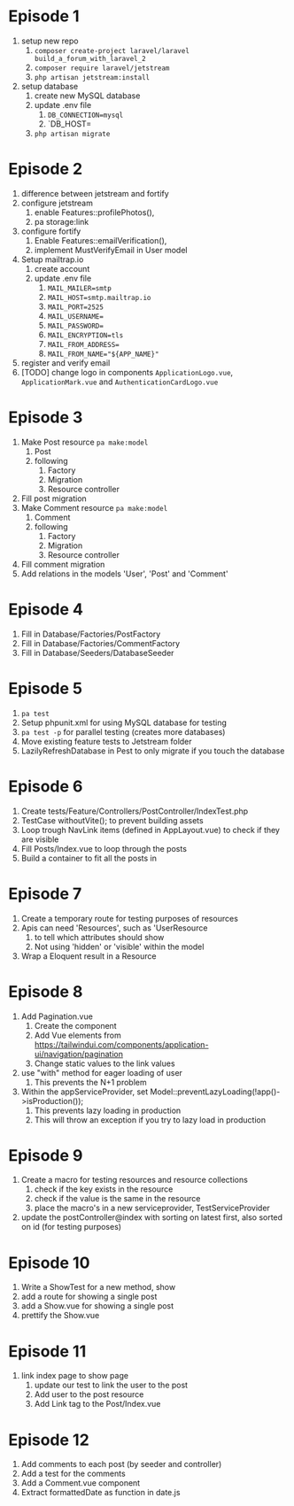 # Episode 1
1. setup new repo
   1. `composer create-project laravel/laravel build_a_forum_with_laravel_2`
   2. `composer require laravel/jetstream`
   3. `php artisan jetstream:install`
2. setup database
   1. create new MySQL database
   2. update .env file
      1. `DB_CONNECTION=mysql`
      2. `DB_HOST=
   3. `php artisan migrate`

# Episode 2
1. difference between jetstream and fortify
2. configure jetstream
   1. enable Features::profilePhotos(),
   2. pa storage:link
3. configure fortify
   1. Enable Features::emailVerification(),
   2. implement MustVerifyEmail in User model
4. Setup mailtrap.io
   1. create account
   2. update .env file
      1. `MAIL_MAILER=smtp`
      2. `MAIL_HOST=smtp.mailtrap.io`
      3. `MAIL_PORT=2525`
      4. `MAIL_USERNAME=`
      5. `MAIL_PASSWORD=`
      6. `MAIL_ENCRYPTION=tls`
      7. `MAIL_FROM_ADDRESS=`
      8. `MAIL_FROM_NAME="${APP_NAME}"`
5. register and verify email
6. [TODO] change logo in components `ApplicationLogo.vue`, `ApplicationMark.vue` and `AuthenticationCardLogo.vue`

# Episode 3
1. Make Post resource `pa make:model`
    1. Post
    2. following
       1. Factory
       2. Migration
       3. Resource controller
2. Fill post migration
3. Make Comment resource `pa make:model`
   1. Comment
   2. following
       1. Factory
       2. Migration
       3. Resource controller
4. Fill comment migration
5. Add relations in the models 'User', 'Post' and 'Comment'

# Episode 4
1. Fill in Database/Factories/PostFactory
2. Fill in Database/Factories/CommentFactory
3. Fill in Database/Seeders/DatabaseSeeder

# Episode 5
1. `pa test`
2. Setup phpunit.xml for using MySQL database for testing
3. `pa test -p` for parallel testing (creates more databases)
4. Move existing feature tests to Jetstream folder
5. LazilyRefreshDatabase in Pest to only migrate if you touch the database 

# Episode 6
1. Create tests/Feature/Controllers/PostController/IndexTest.php
2. TestCase withoutVite(); to prevent building assets
3. Loop trough NavLink items (defined in AppLayout.vue) to check if they are visible
4. Fill Posts/Index.vue to loop through the posts
5. Build a container to fit all the posts in

# Episode 7
1. Create a temporary route for testing purposes of resources
2. Apis can need 'Resources', such as 'UserResource
   1. to tell which attributes should show
   2. Not using 'hidden' or 'visible' within the model
3. Wrap a Eloquent result in a Resource

# Episode 8
1. Add Pagination.vue 
   1. Create the component
   2. Add Vue elements from https://tailwindui.com/components/application-ui/navigation/pagination
   3. Change static values to the link values
2. use "with" method for eager loading of user
   1. This prevents the N+1 problem
3. Within the appServiceProvider, set Model::preventLazyLoading(!app()->isProduction());
   1. This prevents lazy loading in production
   2. This will throw an exception if you try to lazy load in production

# Episode 9
1. Create a macro for testing resources and resource collections
    1. check if the key exists in the resource
    2. check if the value is the same in the resource
    3. place the macro's in a new serviceprovider, TestServiceProvider
2. update the postController@index with sorting on latest first, also sorted on id (for testing purposes)

# Episode 10
1. Write a ShowTest for a new method, show
2. add a route for showing a single post
3. add a Show.vue for showing a single post
4. prettify the Show.vue

# Episode 11
1. link index page to show page
   1. update our test to link the user to the post
   2. Add user to the post resource
   3. Add Link tag to the Post/Index.vue

# Episode 12
1. Add comments to each post (by seeder and controller)
2. Add a test for the comments
3. Add a Comment.vue component
4. Extract formattedDate as function in date.js 
